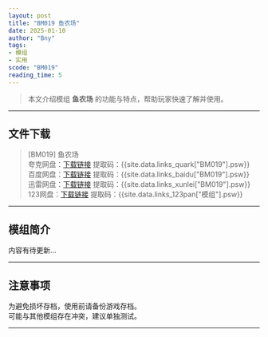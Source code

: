 ```yaml
---
layout: post
title: "BM019 鱼农场"
date: 2025-01-10
author: "Bny"
tags: 
- 模组
- 实用
scode: "BM019"
reading_time: 5
---
```


> 本文介绍模组 **鱼农场** 的功能与特点，帮助玩家快速了解并使用。

---

## 文件下载

> [BM019] 鱼农场  
夸克网盘：[下载链接]({{site.data.links_quark["BM019"].url}}) 提取码：{{site.data.links_quark["BM019"].psw}}  
百度网盘：[下载链接]({{site.data.links_baidu["BM019"].url}}) 提取码：{{site.data.links_baidu["BM019"].psw}}  
迅雷网盘：[下载链接]({{site.data.links_xunlei["BM019"].url}}) 提取码：{{site.data.links_xunlei["BM019"].psw}}  
123网盘：[下载链接]({{site.data.links_123pan["模组"].url}}) 提取码：{{site.data.links_123pan["模组"].psw}}  

---

## 模组简介

>  
内容有待更新...  

---

## 注意事项

>  
为避免损坏存档，使用前请备份游戏存档。  
可能与其他模组存在冲突，建议单独测试。  

---

